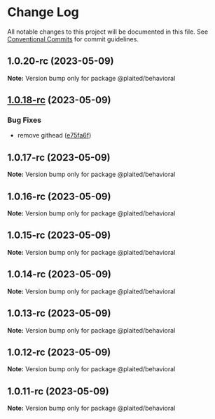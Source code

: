 # Change Log

All notable changes to this project will be documented in this file.
See [Conventional Commits](https://conventionalcommits.org) for commit guidelines.

## 1.0.20-rc (2023-05-09)

**Note:** Version bump only for package @plaited/behavioral

## [1.0.18-rc](https://github.com/plaited/plaited/compare/v1.0.17-rc...v1.0.18-rc) (2023-05-09)

### Bug Fixes

- remove githead ([e75fa6f](https://github.com/plaited/plaited/commit/e75fa6f49af3c47d2dc56646c965965ddcf42b52))

## 1.0.17-rc (2023-05-09)

**Note:** Version bump only for package @plaited/behavioral

## 1.0.16-rc (2023-05-09)

**Note:** Version bump only for package @plaited/behavioral

## 1.0.15-rc (2023-05-09)

**Note:** Version bump only for package @plaited/behavioral

## 1.0.14-rc (2023-05-09)

**Note:** Version bump only for package @plaited/behavioral

## 1.0.13-rc (2023-05-09)

**Note:** Version bump only for package @plaited/behavioral

## 1.0.12-rc (2023-05-09)

**Note:** Version bump only for package @plaited/behavioral

## 1.0.11-rc (2023-05-09)

**Note:** Version bump only for package @plaited/behavioral
